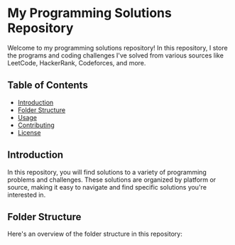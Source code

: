 # My Programming Solutions Repository

Welcome to my programming solutions repository! In this repository, I store the programs and coding challenges I've solved from various sources like LeetCode, HackerRank, Codeforces, and more.

## Table of Contents

- [Introduction](#introduction)
- [Folder Structure](#folder-structure)
- [Usage](#usage)
- [Contributing](#contributing)
- [License](#license)

## Introduction

In this repository, you will find solutions to a variety of programming problems and challenges. These solutions are organized by platform or source, making it easy to navigate and find specific solutions you're interested in.

## Folder Structure

Here's an overview of the folder structure in this repository:

